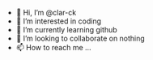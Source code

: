 - 👋 Hi, I’m @clar-ck
- 👀 I’m interested in coding
- 🌱 I’m currently learning github
- 💞️ I’m looking to collaborate on nothing
- 📫 How to reach me ...

<!---
clar-ck/clar-ck is a ✨ special ✨ repository because its `README.md` (this file) appears on your GitHub profile.
You can click the Preview link to take a look at your changes.
--->
